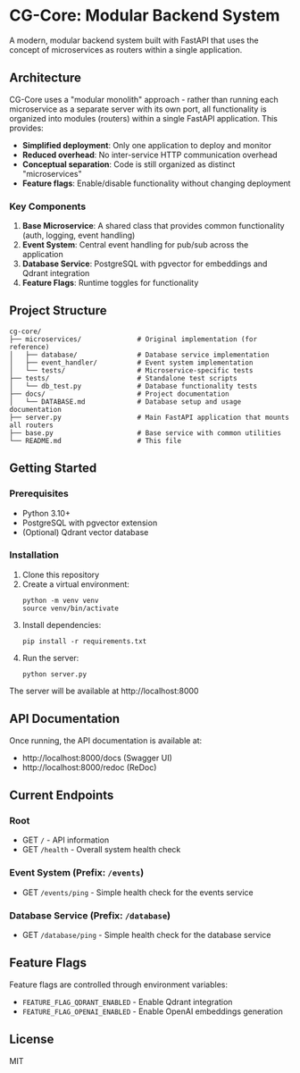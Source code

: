 # CG-Core: Modular Backend System

A modern, modular backend system built with FastAPI that uses the concept of microservices as routers within a single application.

## Architecture

CG-Core uses a "modular monolith" approach - rather than running each microservice as a separate server with its own port, all functionality is organized into modules (routers) within a single FastAPI application. This provides:

- **Simplified deployment**: Only one application to deploy and monitor
- **Reduced overhead**: No inter-service HTTP communication overhead
- **Conceptual separation**: Code is still organized as distinct "microservices"
- **Feature flags**: Enable/disable functionality without changing deployment

### Key Components

1. **Base Microservice**: A shared class that provides common functionality (auth, logging, event handling)
2. **Event System**: Central event handling for pub/sub across the application
3. **Database Service**: PostgreSQL with pgvector for embeddings and Qdrant integration
4. **Feature Flags**: Runtime toggles for functionality

## Project Structure

```
cg-core/
├── microservices/              # Original implementation (for reference)
│   ├── database/               # Database service implementation
│   ├── event_handler/          # Event system implementation
│   └── tests/                  # Microservice-specific tests
├── tests/                      # Standalone test scripts
│   └── db_test.py              # Database functionality tests
├── docs/                       # Project documentation
│   └── DATABASE.md             # Database setup and usage documentation
├── server.py                   # Main FastAPI application that mounts all routers
├── base.py                     # Base service with common utilities
└── README.md                   # This file
```

## Getting Started

### Prerequisites

- Python 3.10+
- PostgreSQL with pgvector extension
- (Optional) Qdrant vector database

### Installation

1. Clone this repository
2. Create a virtual environment:
   ```
   python -m venv venv
   source venv/bin/activate
   ```
3. Install dependencies:
   ```
   pip install -r requirements.txt
   ```
4. Run the server:
   ```
   python server.py
   ```
   
The server will be available at http://localhost:8000

## API Documentation

Once running, the API documentation is available at:
- http://localhost:8000/docs (Swagger UI)
- http://localhost:8000/redoc (ReDoc)

## Current Endpoints

### Root
- GET `/` - API information
- GET `/health` - Overall system health check

### Event System (Prefix: `/events`)
- GET `/events/ping` - Simple health check for the events service

### Database Service (Prefix: `/database`)
- GET `/database/ping` - Simple health check for the database service

## Feature Flags

Feature flags are controlled through environment variables:
- `FEATURE_FLAG_QDRANT_ENABLED` - Enable Qdrant integration
- `FEATURE_FLAG_OPENAI_ENABLED` - Enable OpenAI embeddings generation

## License

MIT
